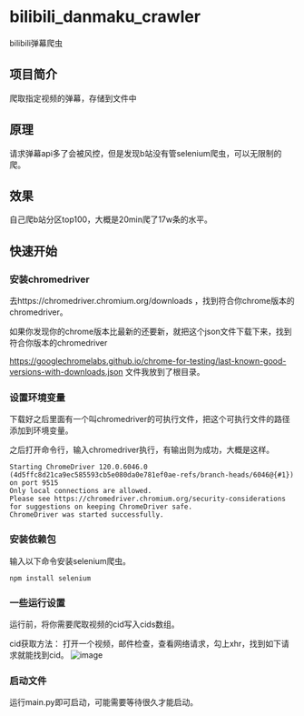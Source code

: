# bilibili_danmaku_crawler
bilibili弹幕爬虫

## 项目简介
爬取指定视频的弹幕，存储到文件中

## 原理
请求弹幕api多了会被风控，但是发现b站没有管selenium爬虫，可以无限制的爬。

## 效果
自己爬b站分区top100，大概是20min爬了17w条的水平。

## 快速开始
### 安装chromedriver
去https://chromedriver.chromium.org/downloads
，找到符合你chrome版本的chromedriver。

如果你发现你的chrome版本比最新的还要新，就把这个json文件下载下来，找到符合你版本的chromedriver

https://googlechromelabs.github.io/chrome-for-testing/last-known-good-versions-with-downloads.json
文件我放到了根目录。

### 设置环境变量

下载好之后里面有一个叫chromedriver的可执行文件，把这个可执行文件的路径添加到环境变量。

之后打开命令行，输入chromedriver执行，有输出则为成功，大概是这样。

```
Starting ChromeDriver 120.0.6046.0 (4d5ffc8d21ca9ec585593cb5e080da0e781ef0ae-refs/branch-heads/6046@{#1}) on port 9515
Only local connections are allowed.
Please see https://chromedriver.chromium.org/security-considerations for suggestions on keeping ChromeDriver safe.
ChromeDriver was started successfully.
```

### 安装依赖包
输入以下命令安装selenium爬虫。

```
npm install selenium
```

### 一些运行设置
运行前，将你需要爬取视频的cid写入cids数组。

cid获取方法：
打开一个视频，邮件检查，查看网络请求，勾上xhr，找到如下请求就能找到cid。
![image](https://github.com/ChinoCarbon/bilibili_danmaku_crawler/assets/75966357/fbfbe9d5-a86f-4753-9f2b-2bb89f3f17a6)


### 启动文件
运行main.py即可启动，可能需要等待很久才能启动。
